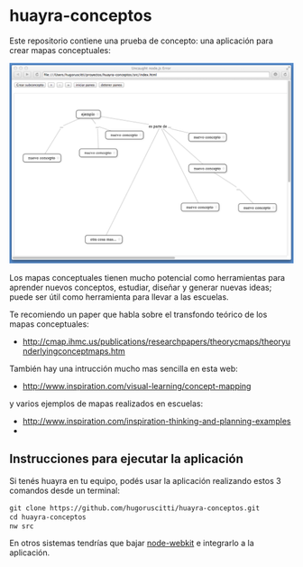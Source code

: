 huayra-conceptos
================

Este repositorio contiene una prueba de concepto: una aplicación
para crear mapas conceptuales:

![](imagenes/preview.png)

Los mapas conceptuales tienen mucho potencial como herramientas para
aprender nuevos conceptos, estudiar, diseñar y generar nuevas ideas; puede
ser útil como herramienta para llevar a las escuelas.

Te recomiendo un paper que habla sobre el transfondo teórico de los mapas conceptuales:

- http://cmap.ihmc.us/publications/researchpapers/theorycmaps/theoryunderlyingconceptmaps.htm

También hay una intrucción mucho mas sencilla en esta web:

- http://www.inspiration.com/visual-learning/concept-mapping

y varios ejemplos de mapas realizados en escuelas:

- http://www.inspiration.com/inspiration-thinking-and-planning-examples
- 

Instrucciones para ejecutar la aplicación
-----------------------------------------

Si tenés huayra en tu equipo, podés usar la aplicación
realizando estos 3 comandos desde un terminal:

    git clone https://github.com/hugoruscitti/huayra-conceptos.git
    cd huayra-conceptos
    nw src

En otros sistemas tendrías que bajar
[node-webkit](https://github.com/rogerwang/node-webkit) e integrarlo
a la aplicación.
